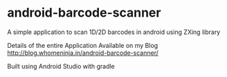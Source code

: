 # android-barcode-scanner
A simple application to scan 1D/2D barcodes in android using ZXing library 

Details of the entire Application Available on my Blog
http://blog.whomeninja.in/android-barcode-scanner/

Built using Android Studio with gradle
